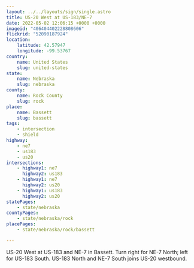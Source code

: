 ```yaml
---
layout: ../../layouts/sign/single.astro
title: US-20 West at US-183/NE-7
date: 2022-05-02 12:06:15 +0000 +0000
imageid: "406404402228808606"
flickrid: "52090187924"
location:
    latitude: 42.57947
    longitude: -99.53767
country:
    name: United States
    slug: united-states
state:
    name: Nebraska
    slug: nebraska
county:
    name: Rock County
    slug: rock
place:
    name: Bassett
    slug: bassett
tags:
    - intersection
    - shield
highway:
    - ne7
    - us183
    - us20
intersections:
    - highway1: ne7
      highway2: us183
    - highway1: ne7
      highway2: us20
    - highway1: us183
      highway2: us20
statePages:
    - state/nebraska
countyPages:
    - state/nebraska/rock
placePages:
    - state/nebraska/rock/bassett

---
```

US-20 West at US-183 and NE-7 in Bassett.  Turn right for NE-7 North; left for US-183 South.  US-183 North and NE-7 South joins US-20 westbound.